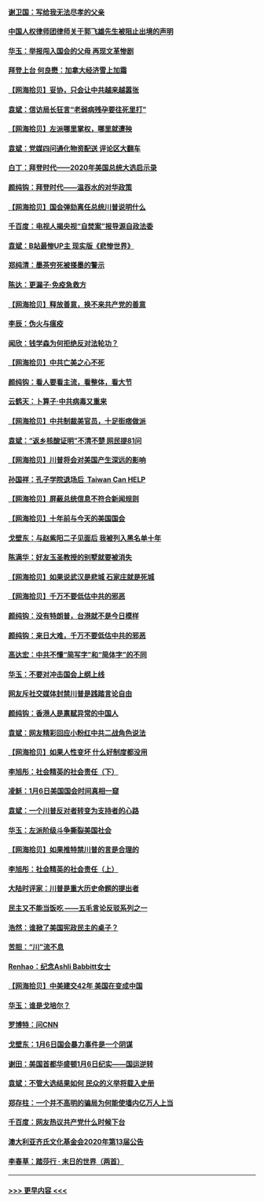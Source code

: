 #### [谢卫国：写给我无法尽孝的父亲](../pages/nsc993/n12720325.md?t=01301001) 
#### [中国人权律师团律师关于郭飞雄先生被阻止出境的声明](../pages/nsc993/n12720203.md?t=01301001) 
#### [华玉：举报闯入国会的父母 再现文革惨剧](../pages/nsc993/n12719070.md?t=01301001) 
#### [拜登上台 何良懋：加拿大经济雪上加霜](../pages/nsc993/n12718943.md?t=01301001) 
#### [【网海拾贝】妥协，只会让中共越来越嚣张](../pages/nsc993/n12717392.md?t=01301001) 
#### [袁斌：信访局长狂言“老弱病残孕要往死里打”](../pages/nsc993/n12717343.md?t=01301001) 
#### [【网海拾贝】左派哪里掌权，哪里就遭殃](../pages/nsc993/n12715009.md?t=01301001) 
#### [袁斌：党媒四问通化物资配送 评论区大翻车](../pages/nsc993/n12714950.md?t=01301001) 
#### [白丁：拜登时代——2020年美国总统大选启示录](../pages/nsc993/n12714920.md?t=01301001) 
#### [颜纯钩：拜登时代——温吞水的对华政策](../pages/nsc993/n12713245.md?t=01301001) 
#### [【网海拾贝】国会弹劾离任总统川普说明什么](../pages/nsc993/n12712816.md?t=01301001) 
#### [千百度：电视人揭央视“自焚案”报导源自政法委](../pages/nsc993/n12709760.md?t=01301001) 
#### [袁斌：B站最惨UP主 现实版《悲惨世界》](../pages/nsc993/n12709686.md?t=01301001) 
#### [郑纯清：墨茶穷死被搽墨的警示](../pages/nsc993/n12709262.md?t=01301001) 
#### [陈达：更漏子·免疫急救方](../pages/nsc993/n12709244.md?t=01301001) 
#### [【网海拾贝】释放善意，换不来共产党的善意](../pages/nsc993/n12708361.md?t=01301001) 
#### [李辰：伪火与瘟疫](../pages/nsc993/n12707981.md?t=01301001) 
#### [闻欣：钱学森为何拒绝反对法轮功？](../pages/nsc993/n12707407.md?t=01301001) 
#### [【网海拾贝】中共亡美之心不死](../pages/nsc993/n12707621.md?t=01301001) 
#### [颜纯钩：看人要看主流，看整体，看大节](../pages/nsc993/n12707536.md?t=01301001) 
#### [云鹤天：卜算子‧中共病毒又重来](../pages/nsc993/n12707408.md?t=01301001) 
#### [【网海拾贝】中共制裁美官员，十足街痞做派](../pages/nsc993/n12705115.md?t=01301001) 
#### [袁斌：“返乡核酸证明”不清不楚 网民提81问](../pages/nsc993/n12704982.md?t=01301001) 
#### [【网海拾贝】川普将会对美国产生深远的影响](../pages/nsc993/n12703045.md?t=01301001) 
#### [孙国祥：孔子学院退场后  Taiwan Can HELP](../pages/nsc993/n12702430.md?t=01301001) 
#### [【网海拾贝】屏蔽总统信息不符合新闻规则](../pages/nsc993/n12699998.md?t=01301001) 
#### [【网海拾贝】十年前与今天的美国国会](../pages/nsc993/n12696993.md?t=01301001) 
#### [戈壁东：与赵紫阳二子见面后 我被列入黑名单十年](../pages/nsc993/n12696215.md?t=01301001) 
#### [陈满华：好友玉圣教授的别墅就要被消失](../pages/nsc993/n12695411.md?t=01301001) 
#### [【网海拾贝】如果说武汉是悲城 石家庄就是死城](../pages/nsc993/n12694589.md?t=01301001) 
#### [【网海拾贝】千万不要低估中共的邪恶](../pages/nsc993/n12692771.md?t=01301001) 
#### [颜纯钩：没有特朗普，台港就不是今日模样](../pages/nsc993/n12692678.md?t=01301001) 
#### [颜纯钩：来日大难，千万不要低估中共的邪恶](../pages/nsc993/n12692080.md?t=01301001) 
#### [高达宏：中共不懂“简写字”和“简体字”的不同](../pages/nsc993/n12692068.md?t=01301001) 
#### [华玉：不要对冲击国会上纲上线](../pages/nsc993/n12689948.md?t=01301001) 
#### [网友斥社交媒体封禁川普是践踏言论自由](../pages/nsc993/n12687482.md?t=01301001) 
#### [颜纯钩：香港人是禀赋异常的中国人](../pages/nsc993/n12685142.md?t=01301001) 
#### [袁斌：网友精彩回应小粉红中共二战角色说法](../pages/nsc993/n12684994.md?t=01301001) 
#### [【网海拾贝】如果人性变坏 什么好制度都没用](../pages/nsc993/n12683000.md?t=01301001) 
#### [李旭彤：社会精英的社会责任（下）](../pages/nsc993/n12680604.md?t=01301001) 
#### [凌稣：1月6日美国国会时间真相一窥](../pages/nsc993/n12682780.md?t=01301001) 
#### [袁斌：一个川普反对者转变为支持者的心路](../pages/nsc993/n12682700.md?t=01301001) 
#### [华玉：左派阶级斗争撕裂美国社会](../pages/nsc993/n12681226.md?t=01301001) 
#### [【网海拾贝】如果推特禁川普的言是合理的](../pages/nsc993/n12681232.md?t=01301001) 
#### [李旭彤：社会精英的社会责任（上）](../pages/nsc993/n12680501.md?t=01301001) 
#### [大陆时评家：川普是重大历史命题的提出者](../pages/nsc993/n12679904.md?t=01301001) 
#### [民主又不能当饭吃 ——五毛言论反驳系列之一](../pages/nsc993/n12679877.md?t=01301001) 
#### [浩然：谁掀了美国宪政民主的桌子？](../pages/nsc993/n12679850.md?t=01301001) 
#### [苦胆：“川”流不息](../pages/nsc993/n12678388.md?t=01301001) 
#### [Renhao：纪念Ashli Babbitt女士](../pages/nsc993/n12678359.md?t=01301001) 
#### [【网海拾贝】中美建交42年 美国在变成中国](../pages/nsc993/n12678324.md?t=01301001) 
#### [华玉：谁是戈培尔？](../pages/nsc993/n12677515.md?t=01301001) 
#### [罗博特：问CNN](../pages/nsc993/n12677172.md?t=01301001) 
#### [戈壁东：1月6日国会暴力事件是一个阴谋](../pages/nsc993/n12674639.md?t=01301001) 
#### [谢田：美国首都华盛顿1月6日纪实——国运逆转](../pages/nsc993/n12673190.md?t=01301001) 
#### [袁斌：不管大选结果如何 民众的义举将载入史册](../pages/nsc993/n12672787.md?t=01301001) 
#### [郑存柱：一个并不高明的骗局为何能使墙内亿万人上当](../pages/nsc993/n12671449.md?t=01301001) 
#### [千百度：网友热议共产党什么时候下台](../pages/nsc993/n12670442.md?t=01301001) 
#### [澳大利亚齐氏文化基金会2020年第13届公告](../pages/nsc993/n12670273.md?t=01301001) 
#### [李春草：踏莎行 · 末日的世界（两首）](../pages/nsc993/n12670253.md?t=01301001) 

----
#### [ >>> 更早内容 <<< ](../indexes/nsc993-earlier.md)
